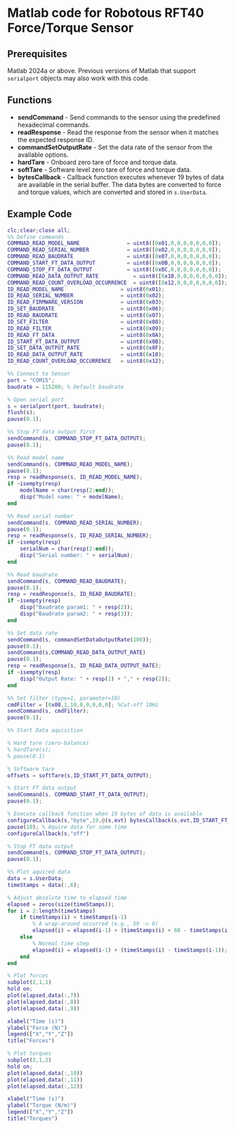 # Matlab code for Robotous RFT40 Force/Torque Sensor
## Prerequisites
Matlab 2024a or above. Previous versions of Matlab that support ```serialport``` objects may also work with this code.

## Functions
- **sendCommand** - Send commands to the sensor using the predefined hexadecimal commands.
- **readResponse** - Read the response from the sensor when it matches the expected response ID.
- **commandSetOutputRate** - Set the data rate of the sensor from the available options.
- **hardTare** - Onboard zero tare of force and torque data.
- **softTare** - Software level zero tare of force and torque data.
- **bytesCallback** - Callback function executes whenever 19 bytes of data are available in the serial buffer. The data bytes are converted to force and torque values, which are converted and stored in ```s.UserData```.

## Example Code 
```matlab
clc;clear;close all;
%% Define commands
COMMNAD_READ_MODEL_NAME               = uint8([0x01,0,0,0,0,0,0,0]);
COMMAND_READ_SERIAL_NUMBER            = uint8([0x02,0,0,0,0,0,0,0]);
COMMAND_READ_BAUDRATE                 = uint8([0x07,0,0,0,0,0,0,0]);
COMMAND_START_FT_DATA_OUTPUT          = uint8([0x0B,0,0,0,0,0,0,0]);
COMMAND_STOP_FT_DATA_OUTPUT           = uint8([0x0C,0,0,0,0,0,0,0]);
COMMAND_READ_DATA_OUTPUT_RATE           = uint8([0x10,0,0,0,0,0,0,0]);
COMMAND_READ_COUNT_OVERLOAD_OCCURRENCE  = uint8([0x12,0,0,0,0,0,0,0]);
ID_READ_MODEL_NAME                  = uint8(0x01);
ID_READ_SERIAL_NUMBER               = uint8(0x02);
ID_READ_FIRMWARE_VERSION            = uint8(0x03);
ID_SET_BAUDRATE                     = uint8(0x06);
ID_READ_BAUDRATE                    = uint8(0x07);
ID_SET_FILTER                       = uint8(0x08);
ID_READ_FILTER                      = uint8(0x09);
ID_READ_FT_DATA                     = uint8(0x0A);
ID_START_FT_DATA_OUTPUT             = uint8(0x0B);
ID_SET_DATA_OUTPUT_RATE             = uint8(0x0F);
ID_READ_DATA_OUTPUT_RATE            = uint8(0x10);
ID_READ_COUNT_OVERLOAD_OCCURRENCE   = uint8(0x12);

%% Connect to Sensor
port = "COM15";
baudrate = 115200; % Default baudrate

% Open serial port
s = serialport(port, baudrate);
flush(s);
pause(0.1);

%% Stop FT data output first
sendCommand(s, COMMAND_STOP_FT_DATA_OUTPUT);
pause(0.1);

%% Read model name
sendCommand(s, COMMNAD_READ_MODEL_NAME);
pause(0.1);
resp = readResponse(s, ID_READ_MODEL_NAME);
if ~isempty(resp)
    modelName = char(resp(2:end));
    disp("Model name: " + modelName);
end

%% Read serial number
sendCommand(s, COMMAND_READ_SERIAL_NUMBER);
pause(0.1);
resp = readResponse(s, ID_READ_SERIAL_NUMBER);
if ~isempty(resp)
    serialNum = char(resp(2:end));
    disp("Serial number: " + serialNum);
end

%% Read baudrate
sendCommand(s, COMMAND_READ_BAUDRATE);
pause(0.1);
resp = readResponse(s, ID_READ_BAUDRATE);
if ~isempty(resp)
    disp("Baudrate param1: " + resp(2));
    disp("Baudrate param2: " + resp(3));
end

%% Set data rate
sendCommand(s, commandSetDataOutputRate(100));
pause(0.1);
sendCommand(s,COMMAND_READ_DATA_OUTPUT_RATE)
pause(0.1);
resp = readResponse(s, ID_READ_DATA_OUTPUT_RATE);
if ~isempty(resp)
    disp("Output Rate: " + resp(1) + "," + resp(2));
end

%% Set filter (type=1, parameter=10)
cmdFilter = [0x08,1,10,0,0,0,0,0]; %Cut-off 10Hz
sendCommand(s, cmdFilter);
pause(0.1);

%% Start Data aquisition

% Hard tare (zero-balance)
% hardTare(s);
% pause(0.1)

% Software tare
offsets = softTare(s,ID_START_FT_DATA_OUTPUT);

% Start FT data output
sendCommand(s, COMMAND_START_FT_DATA_OUTPUT);
pause(0.1);

% Execute callback function when 19 bytes of data is available
configureCallback(s,"byte",19,@(s,evt) bytesCallback(s,evt,ID_START_FT_DATA_OUTPUT,1,offsets))
pause(10); % Aquire data for some time
configureCallback(s,"off")

% Stop FT data output
sendCommand(s, COMMAND_STOP_FT_DATA_OUTPUT);
pause(0.1);

%% Plot aquired data
data = s.UserData;
timeStamps = data(:,6);

% Adjust absolute time to elapsed time
elapsed = zeros(size(timeStamps));
for i = 2:length(timeStamps)
    if timeStamps(i) < timeStamps(i-1)
        % A wrap-around occurred (e.g., 59 -> 0)
        elapsed(i) = elapsed(i-1) + (timeStamps(i) + 60 - timeStamps(i-1));
    else
        % Normal time step
        elapsed(i) = elapsed(i-1) + (timeStamps(i) - timeStamps(i-1));
    end
end

% Plot forces
subplot(2,1,1)
hold on;
plot(elapsed,data(:,7))
plot(elapsed,data(:,8))
plot(elapsed,data(:,9))

xlabel("Time (s)")
ylabel("Force (N)")
legend(["X","Y","Z"])
title("Forces")

% Plot torques
subplot(2,1,2)
hold on;
plot(elapsed,data(:,10))
plot(elapsed,data(:,11))
plot(elapsed,data(:,12))

xlabel("Time (s)")
ylabel("Torque (N/m)")
legend(["X","Y","Z"])
title("Torques")
```
